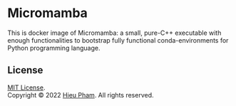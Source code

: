 # Micromamba
This is docker image of Micromamba: a small, pure-C++ executable with enough functionalities to bootstrap fully functional conda-environments for Python programming language.
## License
[MIT License](https://github.com/hieupth/images/blob/main/LICENSE).<br>
Copyright &copy; 2022 [Hieu Pham](https://github.com/hieupth). All rights reserved.